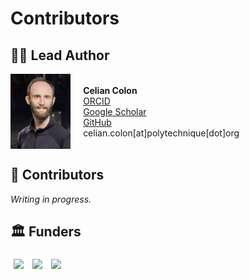 # Contributors

## 🧑‍🔬 Lead Author

<div style="display: flex; align-items: center; gap: 20px;">

  <img src="cc_iiasa_pix_small.jpg" alt="Lead Author" height="120"/>

  <div>
    <strong>Celian Colon</strong><br>
    <a href="https://orcid.org/0000-0002-4132-4648">ORCID</a><br>
    <a href="https://scholar.google.com/citations?user=EL2q1fQAAAAJ&hl=en">Google Scholar</a><br>
    <a href="https://github.com/ccolon">GitHub</a><br>
    celian.colon[at]polytechnique[dot]org
  </div>

</div>

## 🤝 Contributors

*Writing in progress.*


## 🏛️ Funders

<img src="https://austria-forum.org/attach/Wissenschaft_und_Wirtschaft/Forschungseinrichtungen/IIASA_Internationales_Institut_f%C3%BCr_angewandte_Systemanalyse/IIASA-logo.png" style="background-color: white; padding: 5px;" width="200">
<img src="https://www.worldbank.org/ext/en/media_1b9d836624bdfd028dfbe9f018f3f12e52326504c.svg?width=2000&format=webply&optimize=medium" style="background-color: white; padding: 5px;" width="200">
<img src="https://www.oenb.at/.resources/oenb/resources/images/logo_en.png" style="background-color: white; padding: 5px;" width="200">    

